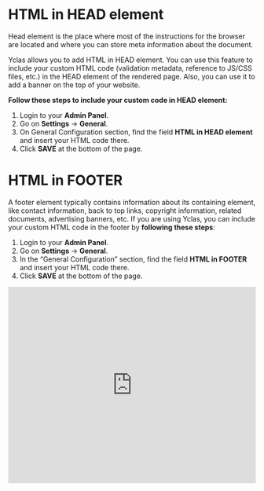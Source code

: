# HTML in HEAD element

Head element is the place where most of the instructions for the browser are located and where you can store meta information about the document.

Yclas allows you to add HTML in HEAD element. You can use this feature to include your custom HTML code (validation metadata, reference to JS/CSS files, etc.) in the HEAD element of the rendered page. Also, you can use it to add a banner on the top of your website.

**Follow these steps to include your custom code in HEAD element:**

1.  Login  to your  **Admin Panel**.
2.  Go on  **Settings**  ->  **General**.
3.  On General Configuration section, find the field  **HTML in HEAD element**  and insert your HTML code there.
4.  Click  **SAVE**  at the bottom of the page.

# HTML in FOOTER

A footer element typically contains information about its containing element, like contact information, back to top links, copyright information, related documents, advertising banners, etc. If you are using Yclas, you can include your custom HTML code in the footer by  **following these steps**:

1.  Login  to your  **Admin Panel**.
2.  Go on  **Settings**  ->  **General**.
3.  In the “General Configuration” section, find the field  **HTML in FOOTER**  and insert your HTML code there.
4.  Click  **SAVE**  at the bottom of the page.

<iframe width="100%" height="400px" src="https://www.youtube.com/embed/agVwC7FTkXM" title="Yclas video" frameborder="0" allow="accelerometer; autoplay; clipboard-write; encrypted-media; gyroscope; picture-in-picture" allowfullscreen></iframe>
 
